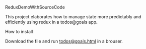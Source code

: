 ReduxDemoWithSourceCode

This project elaborates how to manage state more predictably and efficiently using redux in a todos@goals app.

How to install

Download the file and run todos@goals.html in a brouser.




